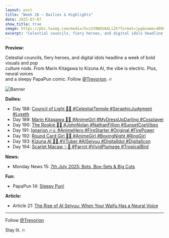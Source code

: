 ```yaml
---
layout: post
title: "Week 28 – Dailies & Highlights"
date: 2025-07-07
show_title: true
image: https://pbs.twimg.com/media/Gvz2V0WXUAALi2h?format=jpg&name=4096x4096
excerpt: "Celestial councils, fiery heroes, and digital idols headline a week of bold visuals and pop culture nods. From Marin Kitagawa to Kizuna AI, the vibe is electric. Plus, neural voices and a sleepy PapaPun comic. Follow @Trevorion. 🔥"
---
```

  
**Preview:**  
  
Celestial councils, fiery heroes, and digital idols headline a week of bold visuals and pop  
culture nods. From Marin Kitagawa to Kizuna AI, the vibe is electric. Plus, neural voices  
and a sleepy PapaPun comic. Follow [@Trevorion](https://x.com/Trevorion). 🔥
  
![Banner](https://pbs.twimg.com/media/Gvz2V0WXUAALi2h?format=jpg&name=4096x4096)
  
**Dailies:**  
- Day 188: [Council of Light 👼✨ #CelestialTemple #SeraphicJudgment #Lyseth](https://x.com/Trevorion/status/1942292995832746394)
- Day 189: [Marin Kitagawa 💖🎀 #AnimeGirl #MyDressUpDarling #Cosplayer](https://x.com/Trevorion/status/1942627255487693211)
- Day 190: [The Rookie 🚓✨ #JohnNolan #NathanFillion #SunsetCopVibes](https://x.com/Trevorion/status/1943041287252512814)
- Day 191: [Ignarion 🔥⚔️ #AnimeHero #FireStarter #Original #FirePower](https://x.com/Trevorion/status/1943402290238349406)
- Day 192: [Round Card Girl 🥊✨ #AnimeGirl #BoxingNight #RingGirl](https://x.com/Trevorion/status/1943746969798685094)
- Day 193: [Kizuna AI 🌟🎀 #VTuber #AISeiyuu #DigitalIdol #DigitalIcon](https://x.com/Trevorion/status/1944093359502479551)
- Day 194: [Scarlet Macaw ✨🦜 #Parrot #VividPlumage #TropicalBird](https://x.com/Trevorion/status/1944444598970925185)

**News:**  
- Monday News 15: [7th July 2025: Bots, Box-Sets & Big Cuts](https://x.com/Trevorion/status/1942184006042149014)

**Fun:**  
- PapaPun 14: [Sleepy Pun!](https://x.com/Trevorion/status/1944456029359763856)

**Article:**  
- Article 21: [The Rise of AI Seiyuu: When Your Waifu Has a Neural Voice](https://x.com/Trevorion/status/1943967336194625950)

---
Follow [@Trevorion](https://x.com/Trevorion)

Stay lit. 🔥
